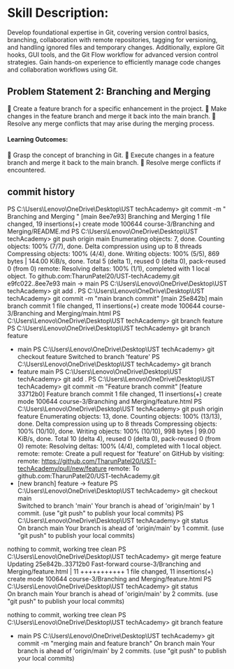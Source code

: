 # Skill Description:

Develop foundational expertise in Git, covering version control basics, branching, collaboration with
remote repositories, tagging for versioning, and handling ignored files and temporary changes.
Additionally, explore Git hooks, GUI tools, and the Git Flow workflow for advanced version control
strategies. Gain hands-on experience to efficiently manage code changes and collaboration
workflows using Git.

## Problem Statement 2: Branching and Merging

 Create a feature branch for a specific enhancement in the project.
 Make changes in the feature branch and merge it back into the main branch.
 Resolve any merge conflicts that may arise during the merging process.

#### Learning Outcomes:

 Grasp the concept of branching in Git.
 Execute changes in a feature branch and merge it back to the main branch.
 Resolve merge conflicts if encountered.

## commit history

PS C:\Users\Lenovo\OneDrive\Desktop\UST techAcademy> git commit -m " Branching and Merging "
[main 8ee7e93] Branching and Merging
1 file changed, 19 insertions(+)
create mode 100644 course-3/Branching and Merging/README.md
PS C:\Users\Lenovo\OneDrive\Desktop\UST techAcademy> git push origin main
Enumerating objects: 7, done.
Counting objects: 100% (7/7), done.
Delta compression using up to 8 threads
Compressing objects: 100% (4/4), done.
Writing objects: 100% (5/5), 869 bytes | 144.00 KiB/s, done.
Total 5 (delta 1), reused 0 (delta 0), pack-reused 0 (from 0)
remote: Resolving deltas: 100% (1/1), completed with 1 local object.
To github.com:TharunPatel20/UST-techAcademy.git
e9fc022..8ee7e93 main -> main
PS C:\Users\Lenovo\OneDrive\Desktop\UST techAcademy> git add .
PS C:\Users\Lenovo\OneDrive\Desktop\UST techAcademy> git commit -m "main branch commit"
[main 25e842b] main branch commit
1 file changed, 11 insertions(+)
create mode 100644 course-3/Branching and Merging/main.html
PS C:\Users\Lenovo\OneDrive\Desktop\UST techAcademy> git branch feature
PS C:\Users\Lenovo\OneDrive\Desktop\UST techAcademy> git branch
feature

- main
  PS C:\Users\Lenovo\OneDrive\Desktop\UST techAcademy> git checkout feature
  Switched to branch 'feature'
  PS C:\Users\Lenovo\OneDrive\Desktop\UST techAcademy> git branch
- feature
  main
  PS C:\Users\Lenovo\OneDrive\Desktop\UST techAcademy> git add .
  PS C:\Users\Lenovo\OneDrive\Desktop\UST techAcademy> git commit -m "Feature branch commit"
  [feature 33712b0] Feature branch commit
  1 file changed, 11 insertions(+)
  create mode 100644 course-3/Branching and Merging/feature.html
  PS C:\Users\Lenovo\OneDrive\Desktop\UST techAcademy> git push origin feature
  Enumerating objects: 13, done.
  Counting objects: 100% (13/13), done.
  Delta compression using up to 8 threads
  Compressing objects: 100% (10/10), done.
  Writing objects: 100% (10/10), 998 bytes | 99.00 KiB/s, done.
  Total 10 (delta 4), reused 0 (delta 0), pack-reused 0 (from 0)
  remote: Resolving deltas: 100% (4/4), completed with 1 local object.
  remote:
  remote: Create a pull request for 'feature' on GitHub by visiting:
  remote: https://github.com/TharunPatel20/UST-techAcademy/pull/new/feature
  remote:
  To github.com:TharunPatel20/UST-techAcademy.git
- [new branch] feature -> feature
  PS C:\Users\Lenovo\OneDrive\Desktop\UST techAcademy> git checkout main  
  Switched to branch 'main'
  Your branch is ahead of 'origin/main' by 1 commit.
  (use "git push" to publish your local commits)
  PS C:\Users\Lenovo\OneDrive\Desktop\UST techAcademy> git status  
  On branch main
  Your branch is ahead of 'origin/main' by 1 commit.
  (use "git push" to publish your local commits)

nothing to commit, working tree clean
PS C:\Users\Lenovo\OneDrive\Desktop\UST techAcademy> git merge feature  
Updating 25e842b..33712b0
Fast-forward
course-3/Branching and Merging/feature.html | 11 +++++++++++
1 file changed, 11 insertions(+)
create mode 100644 course-3/Branching and Merging/feature.html
PS C:\Users\Lenovo\OneDrive\Desktop\UST techAcademy> git status  
On branch main
Your branch is ahead of 'origin/main' by 2 commits.
(use "git push" to publish your local commits)

nothing to commit, working tree clean
PS C:\Users\Lenovo\OneDrive\Desktop\UST techAcademy> git branch
feature

- main
  PS C:\Users\Lenovo\OneDrive\Desktop\UST techAcademy> git commit -m "merging main and feature branch"
  On branch main
  Your branch is ahead of 'origin/main' by 2 commits.
  (use "git push" to publish your local commits)

